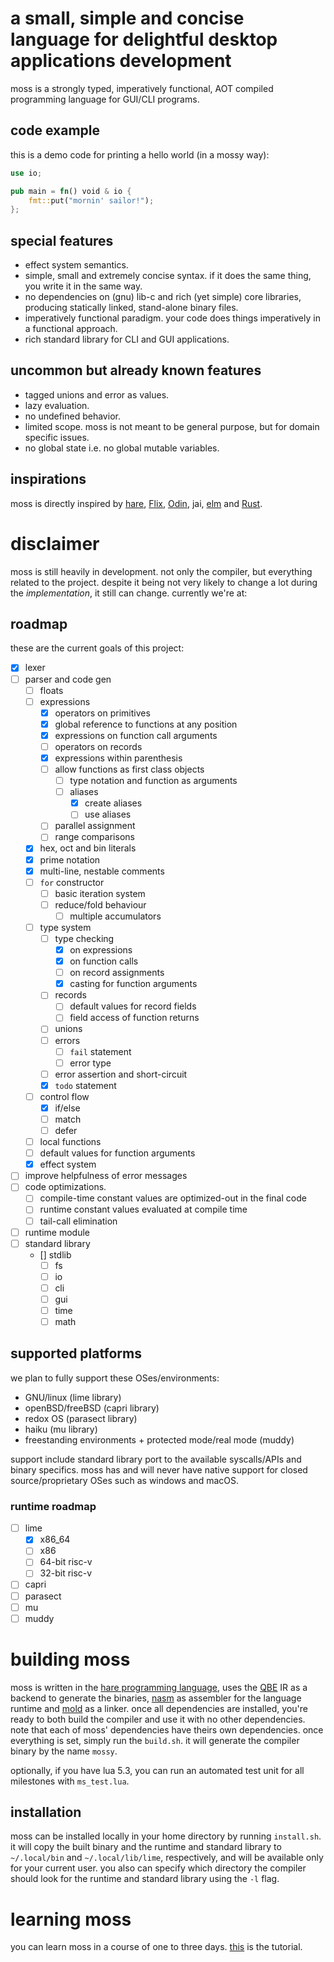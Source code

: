 # a small, simple and concise language for delightful desktop applications development
moss is a strongly typed, imperatively functional, AOT compiled programming language for GUI/CLI programs.
## code example
this is a demo code for printing a hello world (in a mossy way):
```rust
use io;

pub main = fn() void & io {
    fmt::put("mornin' sailor!");
};
```
## special features
- effect system semantics.
- simple, small and extremely concise syntax. if it does the same thing, you write it in the same way.
- no dependencies on (gnu) lib-c and rich (yet simple) core libraries, producing statically linked, stand-alone binary files.
- imperatively functional paradigm. your code does things imperatively in a functional approach.
- rich standard library for CLI and GUI applications.

## uncommon but already known features
- tagged unions and error as values.
- lazy evaluation.
- no undefined behavior.
- limited scope. moss is not meant to be general purpose, but for domain specific issues.
- no global state i.e. no global mutable variables.

## inspirations
moss is directly inspired by [hare](https://harelang.org), [Flix](https://flix.dev/), [Odin](https://odin-lang.org), jai, [elm](https://elm-lang.org) and [Rust](https://rust-lang.org).

# disclaimer
moss is still heavily in development. not only the compiler, but everything related to the project. despite it being not very likely to change a lot during the _implementation_, it still can change. currently we're at:

## roadmap
these are the current goals of this project:
- [x] lexer
- [ ] parser and code gen
    - [ ] floats
    - [ ] expressions
        - [x] operators on primitives
        - [x] global reference to functions at any position
        - [x] expressions on function call arguments
        - [ ] operators on records
        - [x] expressions within parenthesis
        - [ ] allow functions as first class objects
            - [ ] type notation and function as arguments
            - [ ] aliases
                - [x] create aliases
                - [ ] use aliases
        - [ ] parallel assignment
        - [ ] range comparisons
    - [x] hex, oct and bin literals
    - [x] prime notation
    - [x] multi-line, nestable comments
    - [ ] `for` constructor
        - [ ] basic iteration system
        - [ ] reduce/fold behaviour
            - [ ] multiple accumulators
    - [ ] type system
        - [ ] type checking
            - [x] on expressions
            - [x] on function calls
            - [ ] on record assignments
            - [x] casting for function arguments
        - [ ] records
            - [ ] default values for record fields
            - [ ] field access of function returns
        - [ ] unions
        - [ ] errors
            - [ ] `fail` statement
            - [ ] error type
        - [ ] error assertion and short-circuit
        - [x] `todo` statement
    - [ ] control flow
        - [x] if/else
        - [ ] match
        - [ ] defer
    - [ ] local functions
    - [ ] default values for function arguments
    - [x] effect system
- [ ] improve helpfulness of error messages
- [ ] code optimizations.
    - [ ] compile-time constant values are optimized-out in the final code
    - [ ] runtime constant values evaluated at compile time
    - [ ] tail-call elimination
- [ ] runtime module
- [ ] standard library
    - [] stdlib
        - [ ] fs
        - [ ] io
        - [ ] cli
        - [ ] gui
        - [ ] time
        - [ ] math

## supported platforms
we plan to fully support these OSes/environments:

- GNU/linux (lime library)
- openBSD/freeBSD (capri library)
- redox OS (parasect library)
- haiku (mu library)
- freestanding environments + protected mode/real mode (muddy)

support include standard library port to the available syscalls/APIs and binary specifics.
moss has and will never have native support for closed source/proprietary OSes such as windows and macOS.

### runtime roadmap
- [ ] lime
    - [x] x86_64
    - [ ] x86
    - [ ] 64-bit risc-v
    - [ ] 32-bit risc-v
- [ ] capri
- [ ] parasect
- [ ] mu
- [ ] muddy

# building moss
moss is written in the [hare programming language](https://hare-lang.org), uses the [QBE](https://c9x.me/compile/) IR as a backend to generate the binaries, [nasm](https://nasm.us) as assembler for the language runtime and [mold](https://github.com/rui314/mold) as a linker. once all dependencies are installed, you're ready to both build the compiler and use it with no other dependencies. note that each of moss' dependencies have theirs own dependencies. once everything is set, simply run the `build.sh`. it will generate the compiler binary by the name `mossy`.

optionally, if you have lua 5.3, you can run an automated test unit for all milestones with `ms_test.lua`.

## installation
moss can be installed locally in your home directory by running `install.sh`. it will copy the built binary and the runtime and standard library to `~/.local/bin` and `~/.local/lib/lime`, respectively, and will be available only for your current user. you also can specify which directory the compiler should look for the runtime and standard library using the `-l` flag.

# learning moss
you can learn moss in a course of one to three days. [this](doc/tut.md) is the tutorial.
